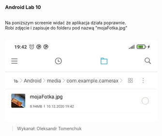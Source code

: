 ### Android Lab 10

<br>
Na poniższym screenie widać że aplikacja działa poprawnie. <br>
Robi zdjęcie i zapisuje do folderu pod nazwą "mojaFotka.jpg" <br><br>

![Image](/images/photo_1.jpg)<br>

>Wykanał: Oleksandr Tomenchuk
